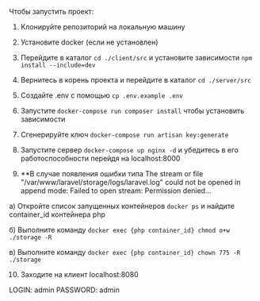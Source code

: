 Чтобы запустить проект:

1. Клонируйте репозиторий на локальную машину

2. Установите docker (если не установлен)

3. Перейдите в каталог `cd ./client/src` и установите зависимости `npm install --include=dev`

4. Вернитесь в корень проекта и перейдите в каталог `cd ./server/src`

5. Создайте .env с помощью `cp .env.example .env`

6. Запустите `docker-compose run composer install` чтобы установить зависимости

7. Сгенерируйте ключ `docker-compose run artisan key:generate`

8. Запуcтите сервер `docker-compose up nginx -d` и убедитесь в его работоспособности перейдя на localhost:8000

9. **В случае появления ошибки типа The stream or file "/var/www/laravel/storage/logs/laravel.log" could not be opened in append mode: Failed to open stream: Permission denied...

  а) Откройте список запущенных контейнеров `docker ps` и найдите container_id контейнера php
  
  б) Выполните команду `docker exec {php container_id} chmod o+w ./storage -R`
  
  в) Выполните команду `docker exec {php container_id} chown 775 -R ./storage`

  10. Заходите на клиент localhost:8080

LOGIN: admin
PASSWORD: admin
